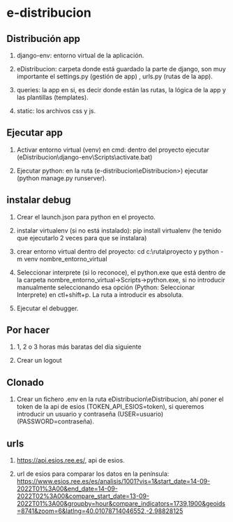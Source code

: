 # e-distribucion

## Distribución app

1. django-env: entorno virtual de la aplicación.

2. eDistribucion: carpeta donde está guardado la parte de django, son muy importante el settings.py (gestión de app)
, urls.py (rutas de la app).

3. queries: la app en si, es decir donde están las rutas, la lógica de la app y las plantillas (templates).

4. static: los archivos css y js.

## Ejecutar app

1. Activar entorno virtual (venv) en cmd: dentro del proyecto ejecutar (eDistribucion\django-env\Scripts\activate.bat)

2. Ejecutar python: en la ruta (e-distribucion\eDistribucion>) ejecutar (python manage.py runserver).

## instalar debug

1. Crear el launch.json para python en el proyecto.

2. instalar virtualenv (si no está instalado): pip install virtualenv (he tenido que ejecutarlo 2 veces para que se instalara)

3. crear entorno virtual dentro del proyecto: cd c:\ruta\proyecto y python -m venv nombre_entorno_virtual

4. Seleccionar interprete (si lo reconoce), el python.exe que está dentro de la carpeta nombre_entorno_virtual->Scripts->python.exe, si no introducir manualmente seleccionando esa opción (Python: Seleccionar Interprete) en ctl+shift+p. La ruta a introducir es absoluta.

5. Ejecutar el debugger.

## Por hacer

1. 1, 2 o 3 horas más baratas del día siguiente

2. Crear un logout

## Clonado

1. Crear un fichero .env en la ruta eDistribucion\eDistribucion, ahí poner el token de la api de esios (TOKEN_API_ESIOS=token), si queremos introducir un usuario y contraseña (USER=usuario)(PASSWORD=contraseña).

## urls

1. https://api.esios.ree.es/, api de esios.

2. url de esios para comparar los datos en la península: https://www.esios.ree.es/es/analisis/1001?vis=1&start_date=14-09-2022T01%3A00&end_date=14-09-2022T02%3A00&compare_start_date=13-09-2022T01%3A00&groupby=hour&compare_indicators=1739,1900&geoids=8741&zoom=6&latlng=40.01078714046552,-2.98828125

